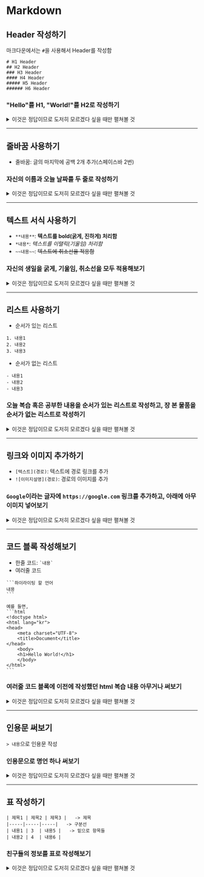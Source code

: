 # Markdown

## Header 작성하기

마크다운에서는 `#`을 사용해서 Header를 작성함

```
# H1 Header
## H2 Header
### H3 Header
#### H4 Header
##### H5 Header
###### H6 Header
```

### "Hello"를 H1, "World!"를 H2로 작성하기

<details>
<summary>이것은 정답이므로 도저히 모르겠다 싶을 때만 펼쳐볼 것</summary>
<div markdown="1">

```
# Hello
## World!
```

# Hello

## World!

</div>
</details>

---

## 줄바꿈 사용하기

- 줄바꿈: 글의 마지막에 공백 2개 추가(스페이스바 2번)

### 자신의 이름과 오늘 날짜를 두 줄로 작성하기

<details>
<summary>이것은 정답이므로 도저히 모르겠다 싶을 때만 펼쳐볼 것</summary>
<div markdown="1">

```
아래의 "박지성" 글자 뒤에 공백 2개를 추가한다

박지성  
2024.08.11
```

박지성  
2024.08.11

</div>
</details>

---

## 텍스트 서식 사용하기

- `**내용**`: **텍스트를 bold(굵게, 진하게) 처리함**
- `*내용*`: *텍스트를 이탤릭(기울임) 처리함*
- `~~내용~~`: ~~텍스트에 취소선을 적용함~~

### 자신의 생일을 굵게, 기울임, 취소선을 모두 적용해보기

<details>
<summary>이것은 정답이므로 도저히 모르겠다 싶을 때만 펼쳐볼 것</summary>
<div markdown="1">

```
~~***1991.07.06***~~
```

~~***1991.07.06***~~

</div>
</details>

---

## 리스트 사용하기

- 순서가 있는 리스트

```
1. 내용1
2. 내용2
3. 내용3
```

- 순서가 없는 리스트

```
- 내용1
- 내용2
- 내용3
```

### 오늘 복습 혹은 공부한 내용을 순서가 있는 리스트로 작성하고, 장 본 물품을 순서가 없는 리스트로 작성하기

<details>
<summary>이것은 정답이므로 도저히 모르겠다 싶을 때만 펼쳐볼 것</summary>
<div markdown="1">

```
1. 공부좀
2. 해라
3. 자지말고

- 나는
- 장을
- 안봤음
```

1. 공부좀
2. 해라
3. 자지말고

- 나는
- 장을
- 안봤음

</div>
</details>

---

## 링크와 이미지 추가하기

- `[텍스트](경로)`: 텍스트에 경로 링크를 추가
- `![이미지설명](경로)`: 경로의 이미지를 추가

### `Google`이라는 글자에 `https://google.com` 링크를 추가하고, 아래에 아무 이미지 넣어보기

<details>
<summary>이것은 정답이므로 도저히 모르겠다 싶을 때만 펼쳐볼 것</summary>
<div markdown="1">

```
[Google](https://google.com)
![이미지 없음](나는 이미지가 없다)
```

[Google](https://google.com)  
![이미지 없음](나는 이미지가 없다)

</div>
</details>

---

## 코드 블록 작성해보기

- 한줄 코드: ``` `내용` ```
- 여러줄 코드

````
```하이라이팅 할 언어
내용
```

예를 들면,
```html
<!doctype html>
<html lang="kr">
<head>
    <meta charset="UTF-8">
    <title>Document</title>
</head>
    <body>
    <h1>Hello World!</h1>
    </body>
</html>
```
````

### 여러줄 코드 블록에 이전에 작성했던 html 복습 내용 아무거나 써보기

<details>
<summary>이것은 정답이므로 도저히 모르겠다 싶을 때만 펼쳐볼 것</summary>
<div markdown="1">

````
```html
난 html을 안해서..
```
````

```html
<!doctype html>
<html lang="kr">
<head>
    <meta charset="UTF-8">
    <title>Document</title>
</head>
<body>
<h1>Hello World!</h1>
</body>
</html>
```

</div>
</details>

---

## 인용문 써보기

`> 내용`으로 인용문 작성

### 인용문으로 명언 하나 써보기

<details>
<summary>이것은 정답이므로 도저히 모르겠다 싶을 때만 펼쳐볼 것</summary>
<div markdown="1">

```
> 뒤지기 싫으면 공부 하자
```

> 뒤지기 싫으면 공부 하자
> > 참고로 ">>" 또는 "> >" 이렇게 쓰면 중첩도 된다

</div>
</details>

---

## 표 작성하기

```
| 제목1 | 제목2 | 제목3 |   -> 제목
|-----|-----|-----|   -> 구분선
| 내용1 | 3  | 내용5 |   -> 밑으로 항목들
| 내용2 | 4  | 내용6 |
```

### 친구들의 정보를 표로 작성해보기

<details>
<summary>이것은 정답이므로 도저히 모르겠다 싶을 때만 펼쳐볼 것</summary>
<div markdown="1">

```
| 이름 | 나이 | 현상금  |
|----|----|------|
| 의진 | 82 | 50베리 |
| 상원 | 79 | 2베리  |
```

| 이름 | 나이 | 현상금  |
|----|----|------|
| 의진 | 82 | 50베리 |
| 상원 | 79 | 2베리  |

</div>
</details>
